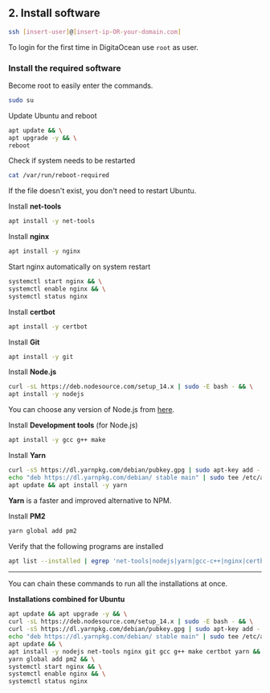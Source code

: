 ## 2. Install software

```sh
ssh [insert-user]@[insert-ip-OR-your-domain.com]
```
To login for the first time in DigitaOcean use `root` as user.

### Install the required software

Become root to easily enter the commands.
```sh
sudo su
```

Update Ubuntu and reboot

```sh
apt update && \
apt upgrade -y && \
reboot
```

Check if system needs to be restarted

```sh
cat /var/run/reboot-required
```
If the file doesn't exist, you don't need to restart Ubuntu.

Install **net-tools**
```sh
apt install -y net-tools
```

Install **nginx**
```sh
apt install -y nginx
```

Start nginx automatically on system restart
```sh
systemctl start nginx && \
systemctl enable nginx && \
systemctl status nginx
```

Install **certbot**
```sh
apt install -y certbot 
```

Install **Git**
```sh
apt install -y git
```

Install **Node.js**

```sh
curl -sL https://deb.nodesource.com/setup_14.x | sudo -E bash - && \
apt install -y nodejs
```

You can choose any version of Node.js from [here](https://github.com/nodesource/distributions/blob/master/README.md).

Install **Development tools** (for Node.js)
```sh
apt install -y gcc g++ make
```

Install **Yarn**

```sh
curl -sS https://dl.yarnpkg.com/debian/pubkey.gpg | sudo apt-key add - && \
echo "deb https://dl.yarnpkg.com/debian/ stable main" | sudo tee /etc/apt/sources.list.d/yarn.list && \
apt update && apt install -y yarn
```

**Yarn** is a faster and improved alternative to NPM.

Install **PM2**
```sh
yarn global add pm2
```

Verify that the following programs are installed
```sh
apt list --installed | egrep 'net-tools|nodejs|yarn|gcc-c++|nginx|certbot|git'
```

---

You can chain these commands to run all the installations at once.

**Installations combined for Ubuntu**
```sh
apt update && apt upgrade -y && \
curl -sL https://deb.nodesource.com/setup_14.x | sudo -E bash - && \
curl -sS https://dl.yarnpkg.com/debian/pubkey.gpg | sudo apt-key add - && \
echo "deb https://dl.yarnpkg.com/debian/ stable main" | sudo tee /etc/apt/sources.list.d/yarn.list && \
apt update && \
apt install -y nodejs net-tools nginx git gcc g++ make certbot yarn && \
yarn global add pm2 && \
systemctl start nginx && \
systemctl enable nginx && \
systemctl status nginx
```
